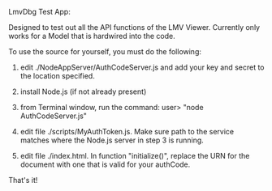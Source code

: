 LmvDbg Test App:

Designed to test out all the API functions of the LMV Viewer.  Currently only works for a Model that is hardwired into the code.

To use the source for yourself, you must do the following:

1)  edit ./NodeAppServer/AuthCodeServer.js and add your key and secret to the location specified.

2)  install Node.js (if not already present)

3)  from Terminal window, run the command:  user> "node AuthCodeServer.js"

4)  edit file ./scripts/MyAuthToken.js.  Make sure path to the service matches where the Node.js server in step 3 is running.

5)  edit file ./index.html.  In function "initialize()", replace the URN for the document with one that is valid for your authCode.

That's it!